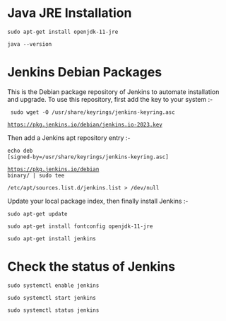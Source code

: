 Java JRE Installation
=====================

<code>sudo apt-get install openjdk-11-jre</code>

<code>java --version</code>


Jenkins Debian Packages
=======================

This is the Debian package repository of Jenkins to automate installation and upgrade. To use this repository, first add the key to your system :-

<code> sudo wget -O /usr/share/keyrings/jenkins-keyring.asc \
  https://pkg.jenkins.io/debian/jenkins.io-2023.key </code>

Then add a Jenkins apt repository entry :-

<code>echo deb [signed-by=/usr/share/keyrings/jenkins-keyring.asc] \
  https://pkg.jenkins.io/debian binary/ | sudo tee \
  /etc/apt/sources.list.d/jenkins.list > /dev/null </code>

Update your local package index, then finally install Jenkins :-

<code>sudo apt-get update</code>

<code>sudo apt-get install fontconfig openjdk-11-jre</code>

<code>sudo apt-get install jenkins</code>

Check the status of Jenkins
===========================

<code>sudo systemctl enable jenkins</code>

<code>sudo systemctl start jenkins</code>

<code>sudo systemctl status jenkins</code>
